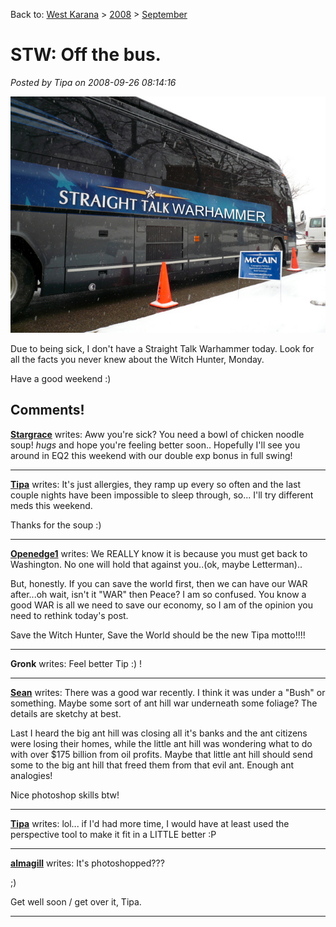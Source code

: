 Back to: [West Karana](/posts/westkarana.md) > [2008](/posts/2008/westkarana.md) > [September](./westkarana.md)
# STW: Off the bus.

*Posted by Tipa on 2008-09-26 08:14:16*

![](../../../uploads/2008/09/stw-offthebus.jpg "stw-offthebus")

Due to being sick, I don't have a Straight Talk Warhammer today. Look for all the facts you never knew about the Witch Hunter, Monday.

Have a good weekend :)

## Comments!

**[Stargrace](http://www.mmoquests.com)** writes: Aww you're sick? You need a bowl of chicken noodle soup! *hugs* and hope you're feeling better soon.. Hopefully I'll see you around in EQ2 this weekend with our double exp bonus in full swing!

---

**[Tipa](https://chasingdings.com)** writes: It's just allergies, they ramp up every so often and the last couple nights have been impossible to sleep through, so... I'll try different meds this weekend.

Thanks for the soup :)

---

**[Openedge1](http://simple-n-complex.blogspot.com)** writes: We REALLY know it is because you must get back to Washington. No one will hold that against you..(ok, maybe Letterman)..

But, honestly. If you can save the world first, then we can have our WAR after...oh wait, isn't it "WAR" then Peace?
I am so confused.
You know a good WAR is all we need to save our economy, so I am of the opinion you need to rethink today's post. 

Save the Witch Hunter, Save the World should be the new Tipa motto!!!!

---

**Gronk** writes: Feel better Tip :) !

---

**[Sean](http://dadsbattleground.blogspot.com)** writes: There was a good war recently. I think it was under a "Bush" or something. 
Maybe some sort of ant hill war underneath some foliage? The details are sketchy at best.

Last I heard the big ant hill was closing all it's banks and the ant citizens were losing their homes, while the little ant hill was wondering what to do with over $175 billion from oil profits. Maybe that little ant hill should send some to the big ant hill that freed them from that evil ant.
Enough ant analogies!

Nice photoshop skills btw!

---

**[Tipa](https://chasingdings.com)** writes: lol... if I'd had more time, I would have at least used the perspective tool to make it fit in a LITTLE better :P

---

**[almagill](http://almagill.livejournal.com)** writes: It's photoshopped???

;)

Get well soon / get over it, Tipa.

---

